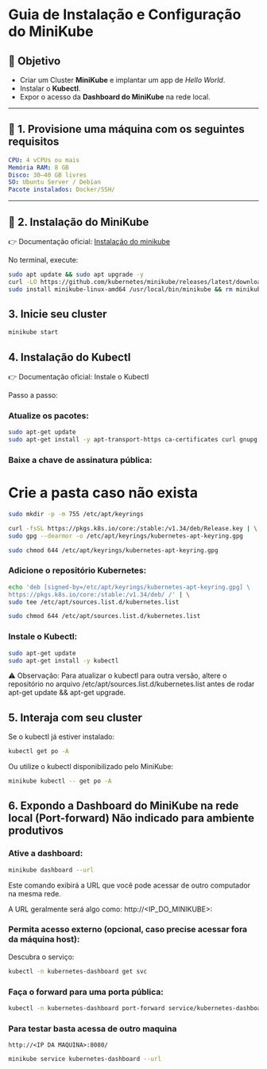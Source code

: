 # Guia de Instalação e Configuração do MiniKube

## 🎯 Objetivo
- Criar um Cluster **MiniKube** e implantar um app de *Hello World*.  
- Instalar o **Kubectl**.  
- Expor o acesso da **Dashboard do MiniKube** na rede local.  

---

## 🔹 1. Provisione uma máquina com os seguintes requisitos

```yaml
CPU: 4 vCPUs ou mais
Memória RAM: 8 GB
Disco: 30–40 GB livres
SO: Ubuntu Server / Debian
Pacote instalados: Docker/SSH/
```

---

## 🔹 2. Instalação do MiniKube  
👉 Documentação oficial: [Instalação do minikube](https://minikube.sigs.k8s.io/docs/start/?arch=%2Flinux%2Fx86-64%2Fstable%2Fbinary+download)

No terminal, execute:  

```bash
sudo apt update && sudo apt upgrade -y
curl -LO https://github.com/kubernetes/minikube/releases/latest/download/minikube-linux-amd64
sudo install minikube-linux-amd64 /usr/local/bin/minikube && rm minikube-linux-amd64
```
## 3. Inicie seu cluster
``` bash
minikube start
```
## 4. Instalação do Kubectl

👉 Documentação oficial: Instale o Kubectl

Passo a passo:

### Atualize os pacotes:
```bash
sudo apt-get update
sudo apt-get install -y apt-transport-https ca-certificates curl gnupg
```

### Baixe a chave de assinatura pública:

# Crie a pasta caso não exista
```bash
sudo mkdir -p -m 755 /etc/apt/keyrings

curl -fsSL https://pkgs.k8s.io/core:/stable:/v1.34/deb/Release.key | \
sudo gpg --dearmor -o /etc/apt/keyrings/kubernetes-apt-keyring.gpg

sudo chmod 644 /etc/apt/keyrings/kubernetes-apt-keyring.gpg
```

### Adicione o repositório Kubernetes:
```bash
echo 'deb [signed-by=/etc/apt/keyrings/kubernetes-apt-keyring.gpg] \
https://pkgs.k8s.io/core:/stable:/v1.34/deb/ /' | \
sudo tee /etc/apt/sources.list.d/kubernetes.list

sudo chmod 644 /etc/apt/sources.list.d/kubernetes.list
```

### Instale o Kubectl:

```bash
sudo apt-get update
sudo apt-get install -y kubectl
```

⚠️ Observação: Para atualizar o kubectl para outra versão, altere o repositório no arquivo
/etc/apt/sources.list.d/kubernetes.list antes de rodar apt-get update && apt-get upgrade.

## 5. Interaja com seu cluster

Se o kubectl já estiver instalado:

```bash
kubectl get po -A
```

Ou utilize o kubectl disponibilizado pelo MiniKube:

```bash
minikube kubectl -- get po -A
```


## 6. Expondo a Dashboard do MiniKube na rede local (Port-forward) Não indicado para ambiente produtivos

### Ative a dashboard:
```bash
minikube dashboard --url
```

Este comando exibirá a URL que você pode acessar de outro computador na mesma rede.

A URL geralmente será algo como: http://<IP_DO_MINIKUBE>:<PORTA>

### Permita acesso externo (opcional, caso precise acessar fora da máquina host):

Descubra o serviço:

```bash
kubectl -n kubernetes-dashboard get svc
```

### Faça o forward para uma porta pública:
```bash
kubectl -n kubernetes-dashboard port-forward service/kubernetes-dashboar
```
### Para testar basta acessa de outro maquina 
    http://<IP DA MAQUINA>:8080/

```bash
minikube service kubernetes-dashboard --url
```
